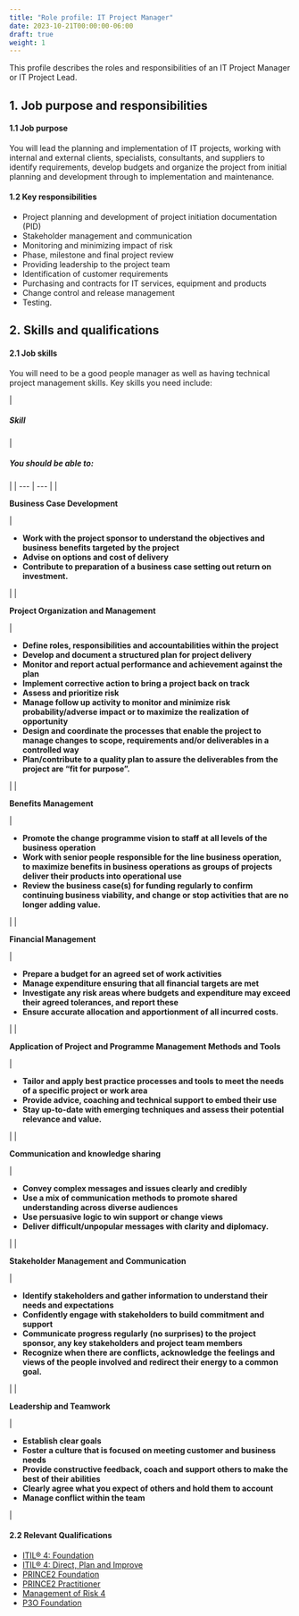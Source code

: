 ```yaml
---
title: "Role profile: IT Project Manager"
date: 2023-10-21T00:00:00-06:00
draft: true
weight: 1
---
```


This profile describes the roles and responsibilities of an IT Project Manager or IT Project Lead.

## 1. Job purpose and responsibilities

#### 1.1 Job purpose

You will lead the planning and implementation of IT projects, working with internal and external clients, specialists, consultants, and suppliers to identify requirements, develop budgets and organize the project from initial planning and development through to implementation and maintenance.

#### 1.2 Key responsibilities

* Project planning and development of project initiation documentation (PID)
* Stakeholder management and communication
* Monitoring and minimizing impact of risk
* Phase, milestone and final project review
* Providing leadership to the project team
* Identification of customer requirements
* Purchasing and contracts for IT services, equipment and products
* Change control and release management
* Testing.

## 2. Skills and qualifications

#### 2.1 Job skills

You will need to be a good people manager as well as having technical project management skills. Key skills you need include:

| 
##### ****Skill****

 | 

##### ****You should be able to:****

 |
| --- | --- |
| 

****Business Case Development****

 | 

* **Work with the project sponsor to understand the objectives and business benefits targeted by the project**
* **Advise on options and cost of delivery**
* **Contribute to preparation of a business case setting out return on investment.**

 |
| 

**Project Organization and Management**

 | 

* **Define roles, responsibilities and accountabilities within the project**
* **Develop and document a structured plan for project delivery**
* **Monitor and report actual performance and achievement against the plan**
* **Implement corrective action to bring a project back on track**
* **Assess and prioritize risk**
* **Manage follow up activity to monitor and minimize risk probability/adverse impact or to maximize the realization of opportunity**
* **Design and coordinate the processes that enable the project to manage changes to scope, requirements and/or deliverables in a controlled way**
* **Plan/contribute to a quality plan to assure the deliverables from the project are “fit for purpose”.**

 |
| 

**Benefits Management**

 | 

* **Promote the change programme vision to staff at all levels of the business operation**
* **Work with senior people responsible for the line business operation, to maximize benefits in business operations as groups of projects deliver their products into operational use**
* **Review the business case(s) for funding regularly to confirm continuing business viability, and change or stop activities that are no longer adding value.**

 |
| 

**Financial Management**

 | 

* **Prepare a budget for an agreed set of work activities**
* **Manage expenditure ensuring that all financial targets are met**
* **Investigate any risk areas where budgets and expenditure may exceed their agreed tolerances, and report these**
* **Ensure accurate allocation and apportionment of all incurred costs.**

 |
| 

**Application of Project and Programme Management Methods and Tools**

 | 

* **Tailor and apply best practice processes and tools to meet the needs of a specific project or work area**
* **Provide advice, coaching and technical support to embed their use**
* **Stay up-to-date with emerging techniques and assess their potential relevance and value.**

 |
| 

**Communication and knowledge sharing**

 | 

* **Convey complex messages and issues clearly and credibly**
* **Use a mix of communication methods to promote shared understanding across diverse audiences**
* **Use persuasive logic to win support or change views**
* **Deliver difficult/unpopular messages with clarity and diplomacy.**

 |
| 

**Stakeholder Management and Communication**

 | 

* **Identify stakeholders and gather information to understand their needs and expectations**
* **Confidently engage with stakeholders to build commitment and support**
* **Communicate progress regularly (no surprises) to the project sponsor, any key stakeholders and project team members**
* **Recognize when there are conflicts, acknowledge the feelings and views of the people involved and redirect their energy to a common goal.**

 |
| 

**Leadership and Teamwork**

 | 

* **Establish clear goals**
* **Foster a culture that is focused on meeting customer and business needs**
* **Provide constructive feedback, coach and support others to make the best of their abilities**
* **Clearly agree what you expect of others and hold them to account**
* **Manage conflict within the team**

 |

#### 2.2 Relevant Qualifications

* [ITIL® 4: Foundation](https://www.axelos.com/certifications/itil-service-management/itil-4-foundation)
* [ITIL® 4: Direct, Plan and Improve](https://www.axelos.com/certifications/itil-service-management/managing-professional/direct-plan-and-improve)
* [PRINCE2 Foundation](https://www.axelos.com/certifications/propath/prince2-project-management/prince2-foundation)
* [PRINCE2 Practitioner](https://www.axelos.com/certifications/propath/prince2-project-management)
* [Management of Risk 4](https://www.axelos.com/certifications/propath/mor-risk-management/mor-4-practitioner) 
* [P3O Foundation](https://www.axelos.com/certifications/propath/p3o-project-offices/p3o-foundation)
